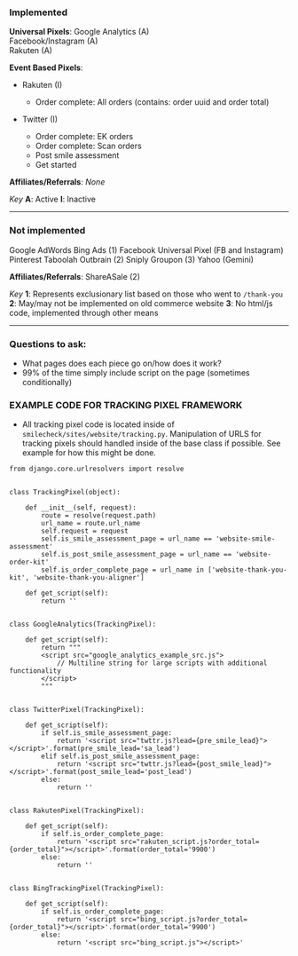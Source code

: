 

### Implemented 

**Universal Pixels**:
Google Analytics (A)  
Facebook/Instagram (A)  
Rakuten (A)  

**Event Based Pixels**:

- Rakuten (I)
	- Order complete: All orders (contains: order uuid and order total)

- Twitter (I)
	- Order complete: EK orders
	- Order complete: Scan orders
	- Post smile assessment
	- Get started
 
**Affiliates/Referrals**:
 *None*
 
 *Key*
 **A**: Active 
**I**: Inactive

----

### Not implemented

Google AdWords
Bing Ads (1)
Facebook Universal Pixel (FB and Instagram)
Pinterest
Taboolah
Outbrain (2)
Sniply
Groupon (3)
Yahoo (Gemini)

**Affiliates/Referrals**:
ShareASale (2)

*Key*
**1**: Represents exclusionary list based on those who went to `/thank-you`
**2**: May/may not be implemented on old commerce website
**3**: No html/js code, implemented through other means


----

### Questions to ask:

* What pages does each piece go on/how does it work?
* 99% of the time simply include script on the page (sometimes conditionally)

### EXAMPLE CODE FOR TRACKING PIXEL FRAMEWORK
- All tracking pixel code is located inside of `smilecheck/sites/website/tracking.py`. Manipulation of URLS for tracking pixels should handled inside of the base class if possible. See example for how this might be done.

```
from django.core.urlresolvers import resolve


class TrackingPixel(object):

    def __init__(self, request):
        route = resolve(request.path)
        url_name = route.url_name
        self.request = request
        self.is_smile_assessment_page = url_name == 'website-smile-assessment'
        self.is_post_smile_assessment_page = url_name == 'website-order-kit'
        self.is_order_complete_page = url_name in ['website-thank-you-kit', 'website-thank-you-aligner']

    def get_script(self):
        return ''


class GoogleAnalytics(TrackingPixel):

    def get_script(self):
        return """
        <script src="google_analytics_example_src.js">
            // Multiline string for large scripts with additional functionality
        </script>
        """


class TwitterPixel(TrackingPixel):

    def get_script(self):
        if self.is_smile_assessment_page:
            return '<script src="twttr.js?lead={pre_smile_lead}"></script>'.format(pre_smile_lead='sa_lead')
        elif self.is_post_smile_assessment_page:
            return '<script src="twttr.js?lead={post_smile_lead}"></script>'.format(post_smile_lead='post_lead')
        else:
            return ''


class RakutenPixel(TrackingPixel):

    def get_script(self):
        if self.is_order_complete_page:
            return '<script src="rakuten_script.js?order_total={order_total}"></script>'.format(order_total='9900')
        else:
            return ''


class BingTrackingPixel(TrackingPixel):

    def get_script(self):
        if self.is_order_complete_page:
            return '<script src="bing_script.js?order_total={order_total}"></script>'.format(order_total='9900')
        else:
            return '<script src="bing_script.js"></script>'

```